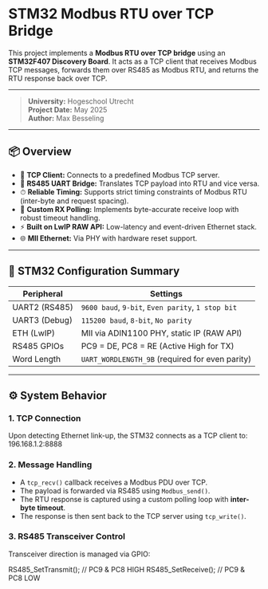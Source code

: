 # STM32 Modbus RTU over TCP Bridge

This project implements a **Modbus RTU over TCP bridge** using an **STM32F407 Discovery Board**. It acts as a TCP client that receives Modbus TCP messages, forwards them over RS485 as Modbus RTU, and returns the RTU response back over TCP.

---

>  **University:** Hogeschool Utrecht  
>  **Project Date:** May 2025  
>  **Author:** Max Besseling  

---

## 📦 Overview

- 📡 **TCP Client:** Connects to a predefined Modbus TCP server.
- 🔁 **RS485 UART Bridge:** Translates TCP payload into RTU and vice versa.
- ⏱ **Reliable Timing:** Supports strict timing constraints of Modbus RTU (inter-byte and request spacing).
- 🧠 **Custom RX Polling:** Implements byte-accurate receive loop with robust timeout handling.
- ⚡ **Built on LwIP RAW API:** Low-latency and event-driven Ethernet stack.
- 🌐 **MII Ethernet:** Via PHY with hardware reset support.

---

## 🔧 STM32 Configuration Summary

| Peripheral     | Settings                                          |
|----------------|---------------------------------------------------|
| UART2 (RS485)  | `9600 baud`, `9-bit`, `Even parity`, `1 stop bit` |
| UART3 (Debug)  | `115200 baud`, `8-bit`, `No parity`               |
| ETH (LwIP)     | MII via ADIN1100 PHY, static IP (RAW API)         |
| RS485 GPIOs    | PC9 = DE, PC8 = RE (Active High for TX)           |
| Word Length    | `UART_WORDLENGTH_9B` (required for even parity)   |

---

## ⚙️ System Behavior

### 1. TCP Connection

Upon detecting Ethernet link-up, the STM32 connects as a TCP client to: 196.168.1.2:8888

### 2. Message Handling

- A `tcp_recv()` callback receives a Modbus PDU over TCP.
- The payload is forwarded via RS485 using `Modbus_send()`.
- The RTU response is captured using a custom polling loop with **inter-byte timeout**.
- The response is then sent back to the TCP server using `tcp_write()`.

### 3. RS485 Transceiver Control

Transceiver direction is managed via GPIO:

RS485_SetTransmit(); // PC9 & PC8 HIGH
RS485_SetReceive();  // PC9 & PC8 LOW
